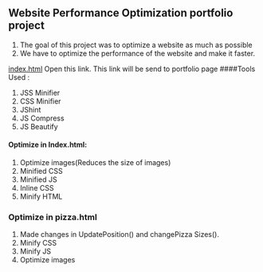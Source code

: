 ## Website Performance Optimization portfolio project
1. The goal of this project was to optimize a website as much as possible
2. We have to optimize the performance of the website and make it faster.

  <a href="index.html">index.html</a>
  Open this link.
  This link will be send to portfolio page
####Tools Used :

1. JSS Minifier
2. CSS Minifier
3. JShint
4. JS Compress
5. JS Beautify

#### Optimize in Index.html:

1. Optimize images(Reduces the size of images)
2. Minified CSS
3. Minified JS
4. Inline CSS
5. Minify HTML

### Optimize in pizza.html

1. Made changes in UpdatePosition() and changePizza Sizes().
2. Minify CSS
3. Minify JS
4. Optimize images
